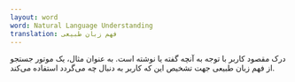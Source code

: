 ```yaml
---
layout: word
word: Natural Language Understanding
translation: فهم زبان‌ طبیعی
---
```


درک مقصود کاربر با توجه به آنچه گفته یا نوشته است. به عنوان مثال، یک موتور جستجو از فهم زبان طبیعی جهت تشخیص این که کاربر به دنبال چه می‌گردد استفاده می‌کند.
